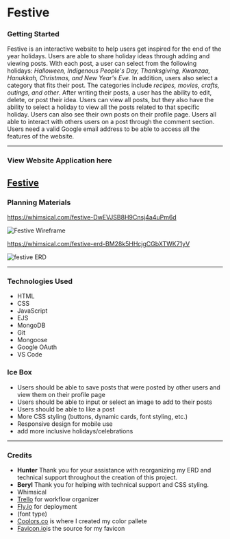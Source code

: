 # **Festive**

### Getting Started

Festive is an interactive website to help users get inspired for the end of the year holidays. Users are able to share holiday ideas through adding and viewing posts. With each post, a user can select from the following holidays: *Halloween, Indigenous People's Day, Thanksgiving, Kwanzaa, Hanukkah, Christmas, and New Year's Eve.* In addition, users also select a category that fits their post. The categories include *recipes, movies, crafts, outings, and other*. After writing their posts, a user has the ability to edit, delete, or post their idea. Users can view all posts, but they also have the ability to select a holiday to view all the posts related to that specific holiday. Users can also see their own posts on their profile page. Users all able to interact with others users on a post through the comment section. Users need a valid Google email address to be able to access all the features of the website.

---

### View Website Application here
[Festive](https://festive.fly.dev)
---
### Planning Materials

https://whimsical.com/festive-DwEVJSB8H9Cnsj4a4uPm6d

![Festive Wireframe](https://user-images.githubusercontent.com/109775689/193349002-2f9b4b9a-8e92-4b89-9083-d144f4014c1d.png)

https://whimsical.com/festive-erd-BM28k5HHcjgCGbXTWK71yV

![festive ERD](https://user-images.githubusercontent.com/109775689/194551673-9004d4c7-b00e-4303-9b5a-20301d72979a.png)

---

### Technologies Used

- HTML
- CSS
- JavaScript 
- EJS
- MongoDB
- Git
- Mongoose
- Google OAuth
- VS Code


### Ice Box

- Users should be able to save posts that were posted by other users and view them on their profile page
- Users should be able to input or select an image to add to their posts
- Users should be able to like a post
- More CSS styling (buttons, dynamic cards, font styling, etc.)
- Responsive design for mobile use
- add more inclusive holidays/celebrations

---

### Credits

- **Hunter** Thank you for your assistance with reorganizing my ERD and technical support throughout the creation of this project.
- **Beryl** Thank you for helping with technical support and CSS styling. 
- Whimsical
- [Trello](https://www.trello.com) for workflow organizer
- [Fly.io](https://www.fly.io) for deployment
- (font type)
- [Coolors.co](https://www.https://coolors.co/?home) is where I created my color pallete
-  [Favicon.io](https:www.https://favicon.io/emoji-favicons/orange-heart/)is the source for my favicon



